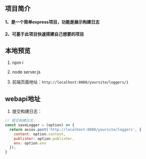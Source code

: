 ## 项目简介

#### 1、是一个简单express项目，功能是展示构建日志

#### 2、可基于此项目快速搭建自己想要的项目


## 本地预览

1. npm i

2. node server.js

3. 前端页面地址：`http://localhost:8080/yoursite/loggers/1`


## webapi地址

1. 提交构建日志：

```javascript
// 提交构建日志：
const saveLogger = (option) => {
  return axios.post('http://localhost:8080/yoursite/loggers', {
    content: option.content,
    publisher: option.publisher,
    env: option.env
  });
}
```